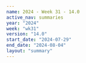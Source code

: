 ```yaml
---
name: 2024 - Week 31 - 14.0
active_nav: summaries
year: "2024"
week: "wk31"
version: "14.0"
start_date: "2024-07-29"
end_date: "2024-08-04"
layout: "summary"
---
```

